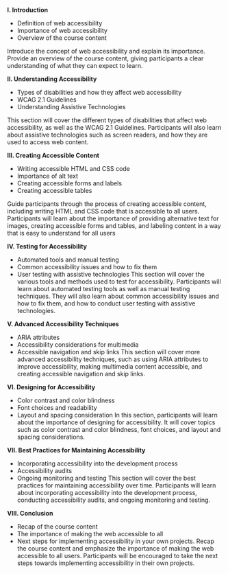 **I. Introduction**
-   Definition of web accessibility 
-   Importance of web accessibility
-   Overview of the course content

Introduce the concept of web accessibility and explain its importance. Provide an overview of the course content, giving participants a clear understanding of what they can expect to learn.

**II. Understanding Accessibility**
-   Types of disabilities and how they affect web accessibility
-   WCAG 2.1 Guidelines
-   Understanding Assistive Technologies

This section will cover the different types of disabilities that affect web accessibility, as well as the WCAG 2.1 Guidelines. Participants will also learn about assistive technologies such as screen readers, and how they are used to access web content.

**III. Creating Accessible Content**
-   Writing accessible HTML and CSS code
-   Importance of alt text
-   Creating accessible forms and labels
-   Creating accessible tables

Guide participants through the process of creating accessible content, including writing HTML and CSS code that is accessible to all users. Participants will learn about the importance of providing alternative text for images, creating accessible forms and tables, and labeling content in a way that is easy to understand for all users

**IV. Testing for Accessibility**
-   Automated tools and manual testing
-   Common accessibility issues and how to fix them
-   User testing with assistive technologies
This section will cover the various tools and methods used to test for accessibility. Participants will learn about automated testing tools as well as manual testing techniques. They will also learn about common accessibility issues and how to fix them, and how to conduct user testing with assistive technologies.

**V. Advanced Accessibility Techniques**
-   ARIA attributes
-   Accessibility considerations for multimedia
-   Accessible navigation and skip links
This section will cover more advanced accessibility techniques, such as using ARIA attributes to improve accessibility, making multimedia content accessible, and creating accessible navigation and skip links.

**VI. Designing for Accessibility**
-   Color contrast and color blindness
-   Font choices and readability
-   Layout and spacing consideration
In this section, participants will learn about the importance of designing for accessibility. It will cover topics such as color contrast and color blindness, font choices, and layout and spacing considerations.

**VII. Best Practices for Maintaining Accessibility**
-   Incorporating accessibility into the development process
-   Accessibility audits
-   Ongoing monitoring and testing
This section will cover the best practices for maintaining accessibility over time. Participants will learn about incorporating accessibility into the development process, conducting accessibility audits, and ongoing monitoring and testing.

**VIII. Conclusion**
-   Recap of the course content
-   The importance of making the web accessible to all
-   Next steps for implementing accessibility in your own projects.
Recap the course content and emphasize the importance of making the web accessible to all users. Participants will be encouraged to take the next steps towards implementing accessibility in their own projects.
